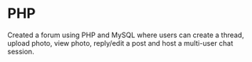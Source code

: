 # PHP
Created a forum using PHP and MySQL where users can create a thread, 
upload photo, view photo, reply/edit a post and host a multi-user chat session.
